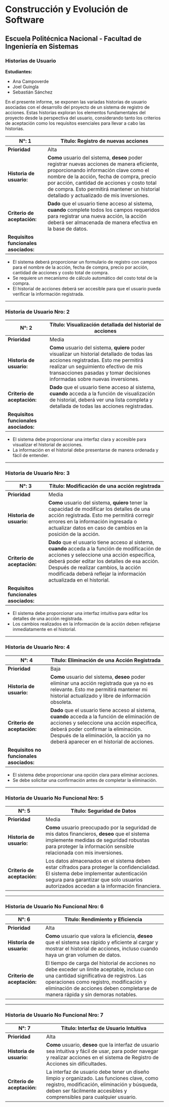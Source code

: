 # Construcción y Evolución de Software
## Escuela Politécnica Nacional - Facultad de Ingeniería en Sistemas

### Historias de Usuario
**Estudiantes:**  
- Ana Campoverde
- Joel Guingla
- Sebastián Sánchez

En el presente informe, se exponen las variadas historias de usuario asociadas con el desarrollo del proyecto de un sistema de registro de acciones. Estas historias exploran los elementos fundamentales del proyecto desde la perspectiva del usuario, considerando tanto los criterios de aceptación como los requisitos esenciales para llevar a cabo las historias.

| **N°:** 1 | **Título:** Registro de nuevas acciones |
| ---------- | ------------------------------------- |
| **Prioridad** | Alta |
| **Historia de usuario:** | **Como** usuario del sistema, **deseo** poder registrar nuevas acciones de manera eficiente, proporcionando información clave como el nombre de la acción, fecha de compra, precio por acción, cantidad de acciones y costo total de compra. Esto permitirá mantener un historial detallado y actualizado de mis inversiones. |
| **Criterio de aceptación:** | **Dado** que el usuario tiene acceso al sistema, **cuando** complete todos los campos requeridos para registrar una nueva acción, la acción deberá ser almacenada de manera efectiva en la base de datos. |
| **Requisitos funcionales asociados:** |
- El sistema deberá proporcionar un formulario de registro con campos para el nombre de la acción, fecha de compra, precio por acción, cantidad de acciones y costo total de compra.
- Se requiere un mecanismo de cálculo automático del costo total de la compra.
- El historial de acciones deberá ser accesible para que el usuario pueda verificar la información registrada.

---

### Historia de Usuario Nro: 2


| **N°:** 2 | **Título:** Visualización detallada del historial de acciones |
| ---------- | ---------------------------------------------------------- |
| **Prioridad** | Media |
| **Historia de usuario:** | **Como** usuario del sistema, **quiero** poder visualizar un historial detallado de todas las acciones registradas. Esto me permitirá realizar un seguimiento efectivo de mis transacciones pasadas y tomar decisiones informadas sobre nuevas inversiones. |
| **Criterio de aceptación:** | **Dado** que el usuario tiene acceso al sistema, **cuando** acceda a la función de visualización de historial, deberá ver una lista completa y detallada de todas las acciones registradas. |
| **Requisitos funcionales asociados:** |
- El sistema debe proporcionar una interfaz clara y accesible para visualizar el historial de acciones.
- La información en el historial debe presentarse de manera ordenada y fácil de entender.

---

### Historia de Usuario Nro: 3


| **N°:** 3 | **Título:** Modificación de una acción registrada |
| ---------- | -------------------------------------------- |
| **Prioridad** | Media |
| **Historia de usuario:** | **Como** usuario del sistema, **quiero** tener la capacidad de modificar los detalles de una acción registrada. Esto me permitirá corregir errores en la información ingresada o actualizar datos en caso de cambios en la posición de la acción. |
| **Criterio de aceptación:** | **Dado** que el usuario tiene acceso al sistema, **cuando** acceda a la función de modificación de acciones y seleccione una acción específica, deberá poder editar los detalles de esa acción. Después de realizar cambios, la acción modificada deberá reflejar la información actualizada en el historial. |
| **Requisitos funcionales asociados:** |
- El sistema debe proporcionar una interfaz intuitiva para editar los detalles de una acción registrada.
- Los cambios realizados en la información de la acción deben reflejarse inmediatamente en el historial.

---

### Historia de Usuario Nro: 4


| **N°:** 4 | **Título:** Eliminación de una Acción Registrada |
| ---------- | -------------------------------------------- |
| **Prioridad** | Baja |
| **Historia de usuario:** | **Como** usuario del sistema, **deseo** poder eliminar una acción registrada que ya no es relevante. Esto me permitirá mantener mi historial actualizado y libre de información obsoleta. |
| **Criterio de aceptación:** | **Dado** que el usuario tiene acceso al sistema, **cuando** acceda a la función de eliminación de acciones y seleccione una acción específica, deberá poder confirmar la eliminación. Después de la eliminación, la acción ya no deberá aparecer en el historial de acciones. |
| **Requisitos no funcionales asociados:** |
- El sistema debe proporcionar una opción clara para eliminar acciones.
- Se debe solicitar una confirmación antes de completar la eliminación.

---

### Historia de Usuario No Funcional Nro: 5


| **N°:** 5 | **Título:** Seguridad de Datos |
| ---------- | ---------------------------- |
| **Prioridad** | Media |
| **Historia de usuario:** | **Como** usuario preocupado por la seguridad de mis datos financieros, **deseo** que el sistema implemente medidas de seguridad robustas para proteger la información sensible relacionada con mis inversiones. |
| **Criterio de aceptación:** | Los datos almacenados en el sistema deben estar cifrados para proteger la confidencialidad. El sistema debe implementar autenticación segura para garantizar que solo usuarios autorizados accedan a la información financiera.

---

### Historia de Usuario No Funcional Nro: 6


| **N°:** 6 | **Título:** Rendimiento y Eficiencia |
| ---------- | ---------------------------------- |
| **Prioridad** | Alta |
| **Historia de usuario:** | **Como** usuario que valora la eficiencia, **deseo** que el sistema sea rápido y eficiente al cargar y mostrar el historial de acciones, incluso cuando haya un gran volumen de datos. |
| **Criterio de aceptación:** | El tiempo de carga del historial de acciones no debe exceder un límite aceptable, incluso con una cantidad significativa de registros. Las operaciones como registro, modificación y eliminación de acciones deben completarse de manera rápida y sin demoras notables.

---

### Historia de Usuario No Funcional Nro: 7


| **N°:** 7 | **Título:** Interfaz de Usuario Intuitiva |
| ---------- | -------------------------------------- |
| **Prioridad** | Alta |
| **Historia de usuario:** | **Como** usuario, **deseo** que la interfaz de usuario sea intuitiva y fácil de usar, para poder navegar y realizar acciones en el sistema de Registro de Acciones sin dificultades. |
| **Criterio de aceptación:** | La interfaz de usuario debe tener un diseño limpio y organizado. Las funciones clave, como registro, modificación, eliminación y búsqueda, deben ser fácilmente accesibles y comprensibles para cualquier usuario.
